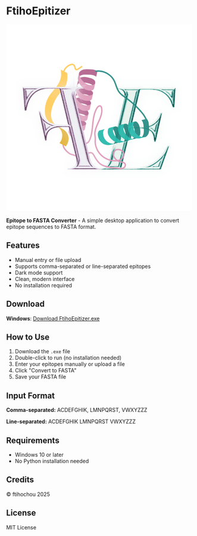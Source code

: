 # FtihoEpitizer

![FtihoEpitizer Logo](FtihoEpitizerlogo.png)

**Epitope to FASTA Converter** - A simple desktop application to convert epitope sequences to FASTA format.

## Features
- Manual entry or file upload
- Supports comma-separated or line-separated epitopes
- Dark mode support
- Clean, modern interface
- No installation required

## Download

**Windows**: [Download FtihoEpitizer.exe](https://github.com/YourUsername/FtihoEpitizer/releases/latest)

## How to Use

1. Download the `.exe` file
2. Double-click to run (no installation needed)
3. Enter your epitopes manually or upload a file
4. Click "Convert to FASTA"
5. Save your FASTA file

## Input Format

**Comma-separated:**
ACDEFGHIK, LMNPQRST, VWXYZZZ


**Line-separated:**
ACDEFGHIK
LMNPQRST
VWXYZZZ


## Requirements
- Windows 10 or later
- No Python installation needed

## Credits
© ftihochou 2025

## License
MIT License
